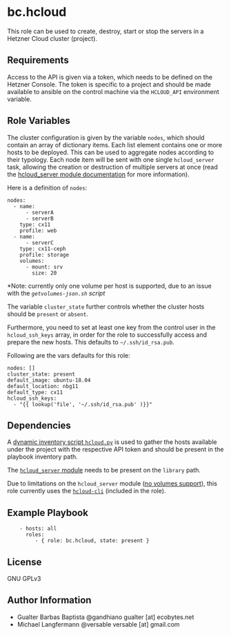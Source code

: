 bc.hcloud
=========

This role can be used to create, destroy, start or stop the servers
in a Hetzner Cloud cluster (project).


Requirements
------------

Access to the API is given via a token, which needs to be defined on the Hetzner
Console. The token is specific to a project and should be made available to
ansible on the control machine via the `HCLOUD_API` environment variable.


Role Variables
--------------

The cluster configuration is given by the variable `nodes`, which should contain
an array of dictionary items. Each list element contains one or more hosts to be
deployed. This can be used to aggregate nodes according to their typology. Each
node item will be sent with one single `hcloud_server` task, allowing the
creation or destruction of multiple servers at once (read the [hcloud_server
module
documentation](https://github.com/thetechnick/hcloud-ansible/blob/master/docs/hcloud_server.md)
for more information).

Here is a definition of `nodes`:

```
nodes:
  - name:
      - serverA
      - serverB
    type: cx11
    profile: web  
  - name:
      - serverC
    type: cx11-ceph
    profile: storage
    volumes:
      - mount: srv
        size: 20
```

*Note: currently only one volume per host is supported, due to an issue with the
*`getvolumes-json.sh` script*

The variable `cluster_state` further controls whether the cluster hosts should be
`present` or `absent`.

Furthermore, you need to set at least one key from the control user in the
`hcloud_ssh_keys` array, in order for the role to successfully access and
prepare the new hosts. This defaults to `~/.ssh/id_rsa.pub`.

Following are the vars defaults for this role:

```
nodes: []
cluster_state: present
default_image: ubuntu-18.04
default_location: nbg11
default_type: cx11
hcloud_ssh_keys:
  - "{{ lookup('file', '~/.ssh/id_rsa.pub' )}}"
```


Dependencies
------------

A [dynamic inventory script
`hcloud.py`](https://github.com/hg8496/ansible-hcloud-inventory/) is used to
gather the hosts available under the project with the respective API token and
should be present in the playbook inventory path.

The [`hcloud_server` module](https://github.com/thetechnick/hcloud-ansible)
needs to be present on the `library` path.

Due to limitations on the `hcloud_server` module ([no volumes
support](https://github.com/thetechnick/hcloud-ansible/issues/26)), this role
currently uses the [`hcloud-cli`](https://github.com/hetznercloud/cli) (included
in the role).


Example Playbook
----------------

```
    - hosts: all
      roles:
         - { role: bc.hcloud, state: present }
```


License
-------

GNU GPLv3


Author Information
------------------

* Gualter Barbas Baptista @gandhiano gualter [at] ecobytes.net
* Michael Langfermann @versable versable [at] gmail.com
